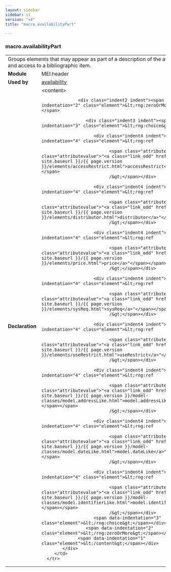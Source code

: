 ```yaml
---
layout: sidebar
sidebar: s1
version: "v4"
title: "macro.availabilityPart"

---
```


<div class="macroSpec">
   <h3 id="macro.availabilityPart">macro.availabilityPart</h3>
   <table class="wovenodd">
      <tr>
         <td colspan="2" class="wovenodd-col2">Groups elements that may appear as part of a description of the availability of and
            access
            to a bibliographic item.
         </td>
      </tr>
      <tr>
         <td class="wovenodd-col1"><strong>Module</strong></td>
         <td class="wovenodd-col2">MEI.header</td>
      </tr>
      <tr>
         <td class="wovenodd-col1"><strong>Used by</strong></td>
         <td class="wovenodd-col2">
            <div class="parent"><a class="link_odd_classSpec" href="{{ site.baseurl }}/{{ page.version }}/elements/availability.html">availability</a></div>
         </td>
      </tr>
      <tr>
         <td class="wovenodd-col1"><strong>Declaration</strong></td>
         <td class="wovenodd-col2">
            <div xml:space="preserve" class="pre">
               <div class="indent1 indent"><span data-indentation="1" class="element">&lt;content&gt;</span>
                  
                  <div class="indent2 indent"><span data-indentation="2" class="element">&lt;rng:zeroOrMore&gt;</span>
                     
                     <div class="indent3 indent"><span data-indentation="3" class="element">&lt;rng:choice&gt;</span>
                        
                        <div class="indent4 indent"><span data-indentation="4" class="element">&lt;rng:ref
                              
                              <span class="attribute">name=<span class="attributevalue">"<a class="link_odd" href="{{ site.baseurl }}/{{ page.version }}/elements/accessRestrict.html">accessRestrict</a>"</span></span>
                              /&gt;</span></div>
                        
                        <div class="indent4 indent"><span data-indentation="4" class="element">&lt;rng:ref
                              
                              <span class="attribute">name=<span class="attributevalue">"<a class="link_odd" href="{{ site.baseurl }}/{{ page.version }}/elements/distributor.html">distributor</a>"</span></span>
                              /&gt;</span></div>
                        
                        <div class="indent4 indent"><span data-indentation="4" class="element">&lt;rng:ref
                              
                              <span class="attribute">name=<span class="attributevalue">"<a class="link_odd" href="{{ site.baseurl }}/{{ page.version }}/elements/price.html">price</a>"</span></span>
                              /&gt;</span></div>
                        
                        <div class="indent4 indent"><span data-indentation="4" class="element">&lt;rng:ref
                              
                              <span class="attribute">name=<span class="attributevalue">"<a class="link_odd" href="{{ site.baseurl }}/{{ page.version }}/elements/sysReq.html">sysReq</a>"</span></span>
                              /&gt;</span></div>
                        
                        <div class="indent4 indent"><span data-indentation="4" class="element">&lt;rng:ref
                              
                              <span class="attribute">name=<span class="attributevalue">"<a class="link_odd" href="{{ site.baseurl }}/{{ page.version }}/elements/useRestrict.html">useRestrict</a>"</span></span>
                              /&gt;</span></div>
                        
                        <div class="indent4 indent"><span data-indentation="4" class="element">&lt;rng:ref
                              
                              <span class="attribute">name=<span class="attributevalue">"<a class="link_odd" href="{{ site.baseurl }}/{{ page.version }}/model-classes/model.addressLike.html">model.addressLike</a>"</span></span>
                              /&gt;</span></div>
                        
                        <div class="indent4 indent"><span data-indentation="4" class="element">&lt;rng:ref
                              
                              <span class="attribute">name=<span class="attributevalue">"<a class="link_odd" href="{{ site.baseurl }}/{{ page.version }}/model-classes/model.dateLike.html">model.dateLike</a>"</span></span>
                              /&gt;</span></div>
                        
                        <div class="indent4 indent"><span data-indentation="4" class="element">&lt;rng:ref
                              
                              <span class="attribute">name=<span class="attributevalue">"<a class="link_odd" href="{{ site.baseurl }}/{{ page.version }}/model-classes/model.identifierLike.html">model.identifierLike</a>"</span></span>
                              /&gt;</span></div>
                        <span data-indentation="3" class="element">&lt;/rng:choice&gt;</span></div>
                     <span data-indentation="2" class="element">&lt;/rng:zeroOrMore&gt;</span></div>
                  <span data-indentation="1" class="element">&lt;/content&gt;</span></div>
            </div>
         </td>
      </tr>
   </table>
</div>